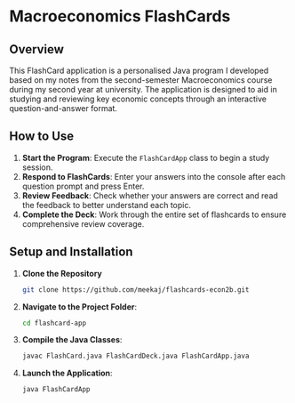 # Macroeconomics FlashCards

## Overview
This FlashCard application is a personalised Java program I developed based on my notes from the second-semester Macroeconomics course during my second year at university. The application is designed to aid in studying and reviewing key economic concepts through an interactive question-and-answer format. 


## How to Use
1. **Start the Program**: Execute the `FlashCardApp` class to begin a study session.
2. **Respond to FlashCards**: Enter your answers into the console after each question prompt and press Enter.
3. **Review Feedback**: Check whether your answers are correct and read the feedback to better understand each topic.
4. **Complete the Deck**: Work through the entire set of flashcards to ensure comprehensive review coverage.


## Setup and Installation
1. **Clone the Repository** 
   ```bash
   git clone https://github.com/meekaj/flashcards-econ2b.git
   ```
2. **Navigate to the Project Folder**:
   ```bash
   cd flashcard-app
   ```
3. **Compile the Java Classes**:
   ```bash
   javac FlashCard.java FlashCardDeck.java FlashCardApp.java
   ```
4. **Launch the Application**:
   ```bash
   java FlashCardApp
   ```